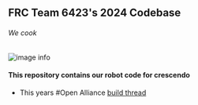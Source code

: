 ## FRC Team 6423's 2024 Codebase
###### We cook 
![image info](./images/last.png)

#### This repository contains our robot code for crescendo

 - This years #Open Alliance [build thread](https://www.chiefdelphi.com/t/6423-iron-patriots-open-alliance-build-thread-2024-crescendo/446307)